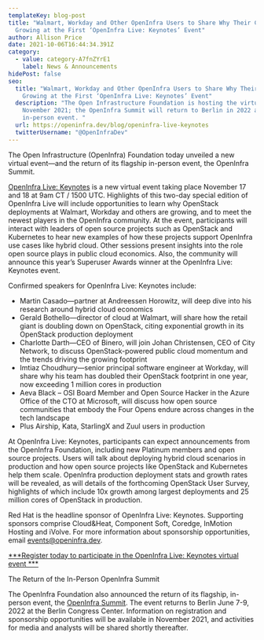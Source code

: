 ```yaml
---
templateKey: blog-post
title: "Walmart, Workday and Other OpenInfra Users to Share Why Their Clouds Are
  Growing at the First ‘OpenInfra Live: Keynotes’ Event"
author: Allison Price
date: 2021-10-06T16:44:34.391Z
category:
  - value: category-A7fnZYrE1
    label: News & Announcements
hidePost: false
seo:
  title: "Walmart, Workday and Other OpenInfra Users to Share Why Their Clouds Are
    Growing at the First ‘OpenInfra Live: Keynotes’ Event"
  description: "The Open Infrastructure Foundation is hosting the virtual event in
    November 2021; the OpenInfra Summit will return to Berlin in 2022 as an
    in-person event. "
  url: https://openinfra.dev/blog/openinfra-live-keynotes
  twitterUsername: "@OpenInfraDev"
---
```

The Open Infrastructure (OpenInfra) Foundation today unveiled a new virtual event—and the return of its flagship in-person event, the OpenInfra Summit. 

[OpenInfra Live: Keynotes](https://openinfra.dev/live/keynotes) is a new virtual event taking place November 17 and 18 at 9am CT / 1500 UTC. Highlights of this two-day special edition of OpenInfra Live will include opportunities to learn why OpenStack deployments at Walmart, Workday and others are growing, and to meet the newest players in the OpenInfra community. At the event, participants will interact with leaders of open source projects such as OpenStack and Kubernetes to hear new examples of how these projects support OpenInfra use cases like hybrid cloud. Other sessions present insights into the role open source plays in public cloud economics. Also, the community will announce this year’s Superuser Awards winner at the OpenInfra Live: Keynotes event.

Confirmed speakers for OpenInfra Live: Keynotes include:

* Martin Casado—partner at Andreessen Horowitz, will deep dive into his research around hybrid cloud economics
* Gerald Bothello—director of cloud at Walmart, will share how the retail giant is doubling down on OpenStack, citing exponential growth in its OpenStack production deployment
* Charlotte Darth—CEO of Binero, will join Johan Christensen, CEO of City Network, to discuss OpenStack-powered public cloud momentum and the trends driving the growing footprint 
* Imtiaz Choudhury—senior principal software engineer at Workday, will share why his team has doubled their OpenStack footprint in one year, now exceeding 1 million cores in production 
* Aeva Black – OSI Board Member and Open Source Hacker in the Azure Office of the CTO at Microsoft, will discuss how open source communities that embody the Four Opens endure across changes in the tech landscape
* Plus Airship, Kata, StarlingX and Zuul users in production

At OpenInfra Live: Keynotes, participants can expect announcements from the OpenInfra Foundation, including new Platinum members and open source projects. Users will talk about deploying hybrid cloud scenarios in production and how open source projects like OpenStack and Kubernetes help them scale. OpenInfra production deployment stats and growth rates will be revealed, as will details of the forthcoming OpenStack User Survey, highlights of which include 10x growth among largest deployments and 25 million cores of OpenStack in production.

Red Hat is the headline sponsor of OpenInfra Live: Keynotes. Supporting sponsors comprise Cloud&Heat, Component Soft, Coredge, InMotion Hosting and iVolve. For more information about sponsorship opportunities, email events@openinfra.dev.

[\*\*\*Register today to participate in the OpenInfra Live: Keynotes virtual event \*\*\*](https://www.eventbrite.com/e/openinfra-live-keynotes-tickets-169507530587)

The Return of the In-Person OpenInfra Summit 

The OpenInfra Foundation also announced the return of its flagship, in-person event, the [OpenInfra Summit](http://openinfra.dev/summit/). The event returns to Berlin June 7-9, 2022 at the Berlin Congress Center. Information on registration and sponsorship opportunities will be available in November 2021, and activities for media and analysts will be shared shortly thereafter.